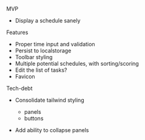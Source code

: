 MVP

- Display a schedule sanely

Features

- Proper time input and validation
- Persist to localstorage
- Toolbar styling
- Multiple potential schedules, with sorting/scoring
- Edit the list of tasks?
- Favicon

Tech-debt

- Consolidate tailwind styling
  - panels
  - buttons

- Add ability to collapse panels
